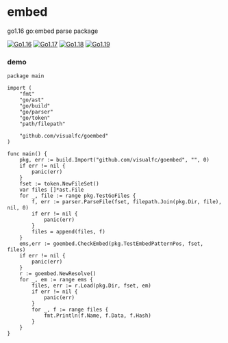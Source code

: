 # embed
go1.16 go:embed parse package

[![Go1.16](https://github.com/visualfc/goembed/workflows/Go1.16/badge.svg)](https://github.com/visualfc/goembed/actions/workflows/go116.yml)
[![Go1.17](https://github.com/visualfc/goembed/workflows/Go1.17/badge.svg)](https://github.com/visualfc/goembed/actions/workflows/go117.yml)
[![Go1.18](https://github.com/visualfc/goembed/workflows/Go1.18/badge.svg)](https://github.com/visualfc/goembed/actions/workflows/go118.yml)
[![Go1.19](https://github.com/visualfc/goembed/workflows/Go1.19/badge.svg)](https://github.com/visualfc/goembed/actions/workflows/go119.yml)


### demo
```
package main

import (
	"fmt"
	"go/ast"
	"go/build"
	"go/parser"
	"go/token"
	"path/filepath"

	"github.com/visualfc/goembed"
)

func main() {
	pkg, err := build.Import("github.com/visualfc/goembed", "", 0)
	if err != nil {
		panic(err)
	}
	fset := token.NewFileSet()
	var files []*ast.File
	for _, file := range pkg.TestGoFiles {
		f, err := parser.ParseFile(fset, filepath.Join(pkg.Dir, file), nil, 0)
		if err != nil {
			panic(err)
		}
		files = append(files, f)
	}
	ems,err := goembed.CheckEmbed(pkg.TestEmbedPatternPos, fset, files)
	if err != nil {
		panic(err)
	}
	r := goembed.NewResolve()
	for _, em := range ems {
		files, err := r.Load(pkg.Dir, fset, em)
		if err != nil {
			panic(err)
		}
		for _, f := range files {
			fmt.Println(f.Name, f.Data, f.Hash)
		}
	}
}
```
